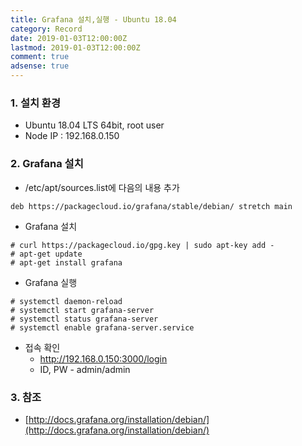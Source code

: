 ```yaml
---
title: Grafana 설치,실행 - Ubuntu 18.04
category: Record
date: 2019-01-03T12:00:00Z
lastmod: 2019-01-03T12:00:00Z
comment: true
adsense: true
---
```


### 1. 설치 환경

* Ubuntu 18.04 LTS 64bit, root user
* Node IP : 192.168.0.150

### 2. Grafana 설치

* /etc/apt/sources.list에 다음의 내용 추가

~~~
deb https://packagecloud.io/grafana/stable/debian/ stretch main
~~~

* Grafana 설치

~~~
# curl https://packagecloud.io/gpg.key | sudo apt-key add -
# apt-get update
# apt-get install grafana
~~~

* Grafana 실행

~~~
# systemctl daemon-reload
# systemctl start grafana-server
# systemctl status grafana-server
# systemctl enable grafana-server.service
~~~

* 접속 확인
  * http://192.168.0.150:3000/login
  * ID, PW - admin/admin

### 3. 참조

* [http://docs.grafana.org/installation/debian/](http://docs.grafana.org/installation/debian/)
